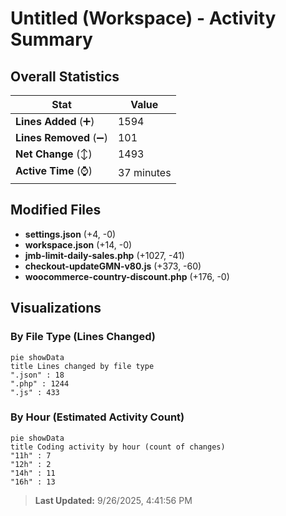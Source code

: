 # Untitled (Workspace) - Activity Summary 

## Overall Statistics

| Stat                   | Value                                                             |
| ---------------------- | ----------------------------------------------------------------- |
| **Lines Added** (➕)   | 1594                                          |
| **Lines Removed** (➖) | 101                                        |
| **Net Change** (↕)    | 1493                |
| **Active Time** (⌚)   | 37 minutes |


## Modified Files
- **settings.json** (+4, -0)
- **workspace.json** (+14, -0)
- **jmb-limit-daily-sales.php** (+1027, -41)
- **checkout-updateGMN-v80.js** (+373, -60)
- **woocommerce-country-discount.php** (+176, -0)

## Visualizations

### By File Type (Lines Changed)

```mermaid
pie showData
title Lines changed by file type
".json" : 18
".php" : 1244
".js" : 433
```

### By Hour (Estimated Activity Count)

```mermaid
pie showData
title Coding activity by hour (count of changes)
"11h" : 7
"12h" : 2
"14h" : 11
"16h" : 13
```


> **Last Updated:** 9/26/2025, 4:41:56 PM